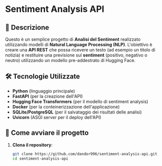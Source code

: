 # **Sentiment Analysis API**

## 📄 Descrizione
Questo è un semplice progetto di **Analisi del Sentiment** realizzato utilizzando modelli di **Natural Language Processing (NLP)**. L'obiettivo è creare una **API REST** che possa ricevere un testo (ad esempio un titolo di notizia) e restituire una previsione sul **sentiment** (positivo, negativo o neutro) utilizzando un modello pre-addestrato di Hugging Face.

## 🛠️ Tecnologie Utilizzate
- **Python** (linguaggio principale)
- **FastAPI** (per la creazione dell'API)
- **Hugging Face Transformers** (per il modello di sentiment analysis)
- **Docker** (per la conteinerizzazione dell'applicazione)
- **SQLite/PostgreSQL** (per il salvataggio dei risultati delle analisi)
- **Uvicorn** (ASGI server per il deploy dell'API)

## 🚀 Come avviare il progetto
1. **Clona il repository**:
   ```bash
   git clone https://github.com/dandor996/sentiment-analysis-api.git
   cd sentiment-analysis-api

